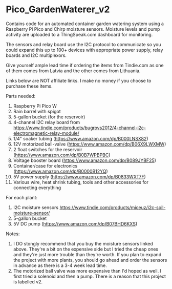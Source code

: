 # Pico_GardenWaterer_v2
Contains code for an automated container garden watering system using a Raspberry Pi Pico and Chirp moisture sensors.  Moisture levels and pump activity are uploaded to a ThingSpeak.com dashboard for monitoring.

The sensors and relay board use the I2C protocol to communicate so you could expand this up to 100+ devices with appropriate power supply, relay boards and I2C multiplexors.

Give yourself ample lead time if ordering the items from Tindie.com as one of them comes from Latvia and the other comes from Lithuania.

Links below are NOT affiliate links.  I make no money if you choose to purchase these items.

Parts needed:
  1. Raspberry Pi Pico W
  3. Rain barrel with spigot
  4. 5-gallon bucket (for the reservoir)
  5. 4-channel I2C relay board from https://www.tindie.com/products/bugrovs2012/4-channel-i2c-electromagnetic-relay-module/
  6. 1/4" soaker tubing (https://www.amazon.com/dp/B000LNSX82)
  7. 12V motorized ball-valve (https://www.amazon.com/dp/B06X9LWXMW)
  8. 2 float switches for the reservoir (https://www.amazon.com/dp/B0B7WPBPBC)
  9. Voltage booster board (https://www.amazon.com/dp/B089JYBF25)
  10. Container/case for electronics (https://www.amazon.com/dp/B0000B12YQ)
  11. 5V power supply (https://www.amazon.com/dp/B0833WXT7F)
  12. Various wire, heat shrink tubing, tools and other accessories for connecting everything
  
For each plant:
  1. I2C moisture sensors https://www.tindie.com/products/miceuz/i2c-soil-moisture-sensor/
  2. 5-gallon bucket
  3. 5V DC pump (https://www.amazon.com/dp/B07BHD6KXS)

Notes:  
  1. I DO stongly recommend that you buy the moisture sensors linked above.  They're a bit on the expensive side but I tried the cheap ones and they're just more trouble than they're worth.  If you plan to expand the project with more plants, you should go ahead and order the sensors in advance as there is a 3-4 week lead time.
  2. The motorized ball valve was more expensive than I'd hoped as well.  I first tried a solenoid and then a pump.  There is a reason that this project is labelled v2.
